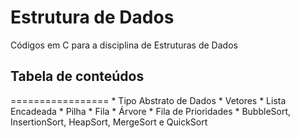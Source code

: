# Estrutura de Dados
Códigos em C para a disciplina de Estruturas de Dados

<h2>Tabela de conteúdos</h2>
=================
<!--ts-->
   * Tipo Abstrato de Dados
   * Vetores
   * Lista Encadeada
   * Pilha
   * Fila
   * Árvore
   * Fila de Prioridades
   * BubbleSort, InsertionSort, HeapSort, MergeSort e QuickSort
<!--te-->
